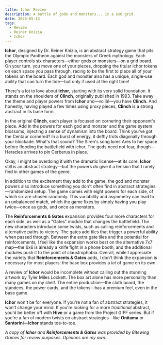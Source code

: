 ```yaml
---
title: Ichor Review
description: A battle of gods and monsters... in a 6x6 grid.
date: 2025-05-13
tags:
  - Review
  - Reiner Knizia
  - Ichor
---
```


**Ichor**, designed by Dr. Reiner Knizia, is an abstract strategy game that pits the Olympic Pantheon against the monsters of Greek mythology. Each player controls six characters—either gods or monsters—on a grid board. On your turn, you move one of your pieces, dropping the titular ichor tokens on each space you pass through, racing to be the first to place all of your tokens on the board. Each god and monster also has a unique, single-use ability that can turn the tide—but only if used at the right time!

There's a lot to love about **Ichor**, starting with its very solid foundation. It stands on the shoulders of **Clinch**, originally published in 1993. Take away the theme and player powers from **Ichor** and—voilà!—you have **Clinch.** And honestly, having played a few times using proxy pieces, **Clinch** is a strong abstract in its base form.

In the original **Clinch**, each player is focused on cornering their opponent's piece. Add in the powers for each god and monster and the game system blossoms, injecting a sense of dynamism into the board. Think you've got the Centaur cornered? In a burst of energy, it deftly trots diagonally through your blockade. What's that sound? The Siren's song lures Ares to her space before flooding the battlefield with ichor. The gods need not fear, though—Heracles arrives to pin Cerberus in place.

Okay, I might be overdoing it with the dramatic license—at its core, **Ichor** still is an abstract strategy—but the powers _do_ give it a tension that I rarely find in other games of the genre.

In addition to the excitement they add to the game, the god and monster powers also introduce something you don't often find in abstract strategies—randomized setup. The game comes with eight powers for each side, of which six are chosen randomly. This variability and asymmetry can lead to an unbalanced match, which the game fixes by simply having you play twice—once as gods, and once as monsters.

The **Reinforcements & Gates** expansion provides four more characters for each side, as well as a "Gates" module that changes the battlefield. The new characters introduce some twists, such as calling reinforcements and alternative paths to victory. The gates add tiles that trigger a powerful ability when passed through. Between the extra gate tiles and the potential for reinforcements, I feel like the expansion works best on the alternative 7x7 map—the 6x6 is already a knife fight in a phone booth, and the additional modules push it to the point of claustrophobia. Overall, while I appreciate the variety that **Reinforcements & Gates** adds, I don't think the expansion is necessary for most players: the base box provides a _lot_ of game on its own.

A review of **Ichor** would be incomplete without calling out the stunning artwork by Tyler Miles Lockett. The box art alone has more personality than many games on my shelf. The entire production—the cloth board, the standees, the power cards, and the tokens—has a premium feel, even in the base game. 

**Ichor** won't be for everyone. If you're not a fan of abstract strategies, it won't change your mind. If you're looking for a more _traditional_ abstract, you'd be better off with **Hive** or a game from the Project GIPF series. But if you're a fan of modern twists on abstract strategies—like **Onitama** or **Santorini**—**Ichor** stands toe-to-toe. 

_A copy of **Ichor** and **Reinforcements & Gates** was provided by Bitewing Games for review purposes. Opinions are my own._